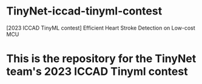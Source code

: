 # TinyNet-iccad-tinyml-contest
[2023 ICCAD TinyML contest] Efficient Heart Stroke Detection on Low-cost MCU

# This is the repository for the TinyNet team's 2023 ICCAD Tinyml contest

